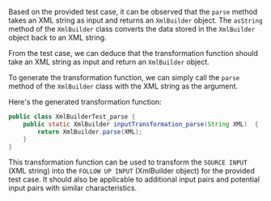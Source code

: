 Based on the provided test case, it can be observed that the `parse` method takes an XML string as input and returns an `XmlBuilder` object. The `asString` method of the `XmlBuilder` class converts the data stored in the `XmlBuilder` object back to an XML string.

From the test case, we can deduce that the transformation function should take an XML string as input and return an `XmlBuilder` object.

To generate the transformation function, we can simply call the `parse` method of the `XmlBuilder` class with the XML string as the argument.

Here's the generated transformation function:

```java
public class XmlBuilderTest_parse {
    public static XmlBuilder inputTransformation_parse(String XML)  {
        return XmlBuilder.parse(XML);
    }
}
```

This transformation function can be used to transform the `SOURCE INPUT` (XML string) into the `FOLLOW UP INPUT` (XmlBuilder object) for the provided test case. It should also be applicable to additional input pairs and potential input pairs with similar characteristics.